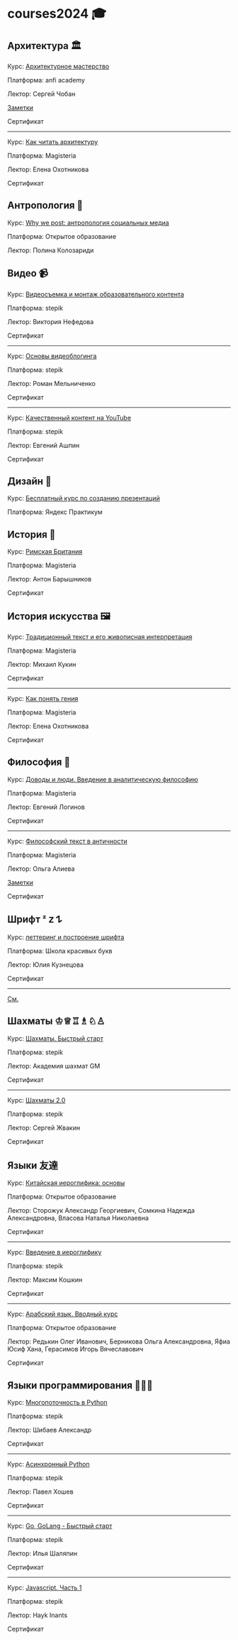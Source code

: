 # courses2024 🎓

## Архитектура 🏛️

Курс: [Архитектурное мастерство](https://anfiacademy.ru/product/arhitektura/arhitekturnoe-masterstvo-2020/)

Платформа: anfi academy

Лектор: Сергей Чобан

[Заметки](Архитектурное-мастерство.md)

Сертификат

------

Курс: [Как читать архитектуру](https://magisteria.ru/category/how-to-read-architecture)

Платформа: Magisteria

Лектор: Елена Охотникова

Сертификат

## Антропология 👥

Курс: [Why we post: антропология социальных медиа](https://openedu.ru/course/hse/WEPOST/)

Платформа: Открытое образование

Лектор: Полина Колозариди

## Видео 📹

Курс: [Видеосъемка и монтаж образовательного контента](https://stepik.org/course/131157/)

Платформа: stepik

Лектор: Виктория Нефедова

Сертификат

------

Курс: [Основы видеоблогинга](https://stepik.org/course/105244/)

Платформа: stepik

Лектор: Роман Мельниченко

Сертификат

-----

Курс: [Качественный контент на YouTube](https://stepik.org/course/100526/)

Платформа: stepik

Лектор: Евгений Ашпин

Сертификат

## Дизайн 🎨

Курс: [Бесплатный курс по созданию презентаций](https://start.practicum.yandex/design-presentation/)

Платформа: Яндекс Практикум

## История 🏺

Курс: [Римская Британия](https://magisteria.ru/category/roman-britain)

Платформа: Magisteria

Лектор: Антон Барышников

Сертификат

## История искусства 🖼️

Курс: [Традиционный текст и его живописная интерпретация](https://magisteria.ru/category/ancient-text-in-painting)

Платформа: Magisteria

Лектор: Михаил Кукин

Сертификат

----

Курс: [Как понять гения](https://magisteria.ru/category/why-is-this-a-masterpiece)

Платформа: Magisteria

Лектор: Елена Охотникова

Сертификат

## Философия 🤔

Курс: [Доводы и люди. Введение в аналитическую философию](https://magisteria.ru/category/analytic-philosophy)

Платформа: Magisteria

Лектор: Евгений Логинов

Сертификат

-----

Курс: [Философский текст в античности](https://magisteria.ru/category/philosophic-text)

Платформа: Magisteria

Лектор: Ольга Алиева

[Заметки](Философский-текст-в-античности.md)

Сертификат

## Шрифт ᶻ 𝗓 𐰁

Курс: [леттеринг и построение шрифта](https://u0026.ru/lettering)

Платформа: Школа красивых букв

Лектор: Юлия Кузнецова

Сертификат

-----

[См.](https://skillbox.ru/media/design/font-typography-11/)

## Шахматы ♔♕♖♗♘♙

Курс: [Шахматы. Быстрый старт](https://stepik.org/course/97699/)

Платформа: stepik

Лектор: Академия шахмат GM

Сертификат

------

Курс: [Шахматы 2.0](https://stepik.org/course/10919/)

Платформа: stepik

Лектор: Сергей Жвакин

Сертификат

## Языки 友達

Курс: [Китайская иероглифика: основы](https://openedu.ru/course/spbu/HANZI/)

Платформа: Открытое образование

Лектор: Сторожук Александр Георгиевич, Сомкина Надежда Александровна, Власова Наталья Николаевна

Сертификат

----

Курс: [Введение в иероглифику](https://stepik.org/course/118632/)

Платформа: stepik

Лектор: Максим Кошкин

Сертификат

------

Курс: [Арабский язык. Вводный курс](https://openedu.ru/course/spbu/ARBLNG/)

Платформа: Открытое образование

Лектор: Редькин Олег Иванович, Берникова Ольга Александровна, Яфиа Юсиф Хана, Герасимов Игорь Вячеславович

Сертификат

## Языки программирования 🧑🏼‍💻

Курс: [Многопоточность в Python](https://stepik.org/course/172356/)

Платформа: stepik

Лектор: Шибаев Александр

Сертификат

-----

Курс: [Асинхронный Python](https://stepik.org/course/170777/)

Платформа: stepik

Лектор: Павел Хошев

Сертификат

------

Курс: [Go, GoLang - Быстрый старт](https://stepik.org/course/172721/)

Платформа: stepik

Лектор: Илья Шаляпин

Сертификат

------
Курс: [Javascript. Часть 1](https://stepik.org/course/198613/)

Платформа: stepik

Лектор: Hayk Inants

Сертификат

